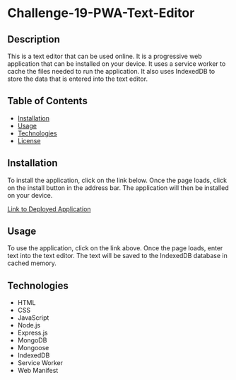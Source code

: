 # Challenge-19-PWA-Text-Editor

## Description
This is a text editor that can be used online. It is a progressive web application that can be installed on your device. It uses a service worker to cache the files needed to run the application. It also uses IndexedDB to store the data that is entered into the text editor.

## Table of Contents
* [Installation](#installation)
* [Usage](#usage)
* [Technologies](#technologies)
* [License](#license)

## Installation
To install the application, click on the link below. Once the page loads, click on the install button in the address bar. The application will then be installed on your device.

[Link to Deployed Application](https://pwa-text-editor.herokuapp.com/)

## Usage
To use the application, click on the link above. Once the page loads, enter text into the text editor. The text will be saved to the IndexedDB database in cached memory. 


## Technologies
* HTML
* CSS
* JavaScript
* Node.js
* Express.js
* MongoDB
* Mongoose
* IndexedDB
* Service Worker
* Web Manifest
